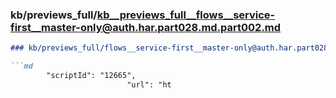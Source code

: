 ### kb/previews_full/kb__previews_full__flows__service-first__master-only@auth.har.part028.md.part002.md

```md
### kb/previews_full/flows__service-first__master-only@auth.har.part028.md (part 002)

```md
        "scriptId": "12665",
                          "url": "ht
```

```

```
